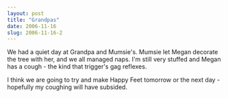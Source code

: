 ```yaml
---
layout: post
title: "Grandpas"
date: 2006-11-16
slug: 2006-11-16-2
---
```


We had a quiet day at Grandpa and Mumsie&apos;s.  Mumsie let Megan decorate the tree with her, and we all managed naps.  I&apos;m still very stuffed and Megan has a cough - the kind that trigger&apos;s gag reflexes.

I think we are going to try and make Happy Feet tomorrow or the next day - hopefully my coughing will have subsided.


